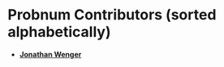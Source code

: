 # Probnum Contributors (sorted alphabetically)

* **[Jonathan Wenger](https://github.com/JonathanWenger)**

